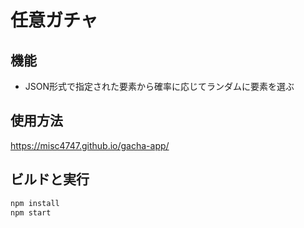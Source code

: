# 任意ガチャ

## 機能

- JSON形式で指定された要素から確率に応じてランダムに要素を選ぶ

## 使用方法

https://misc4747.github.io/gacha-app/


## ビルドと実行

```bash
npm install
npm start
```